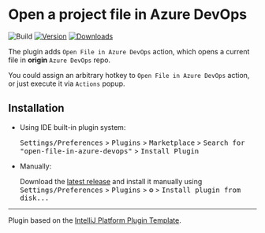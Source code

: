 # Open a project file in Azure DevOps

![Build](https://github.com/Hixon10/open-file-in-azure-devops/workflows/Build/badge.svg)
[![Version](https://img.shields.io/jetbrains/plugin/v/com.github.hixon10.openfileinazuredevops.svg)](https://plugins.jetbrains.com/plugin/20548-open-a-project-file-in-azure-devops)
[![Downloads](https://img.shields.io/jetbrains/plugin/d/com.github.hixon10.openfileinazuredevops.svg)](https://plugins.jetbrains.com/plugin/20548-open-a-project-file-in-azure-devops)

<!-- Plugin description -->
The plugin adds `Open File in Azure DevOps` action, which opens a current file in **origin** `Azure DevOps` repo. 

You could assign an arbitrary hotkey to `Open File in Azure DevOps` action, or just execute it via `Actions` popup.
<!-- Plugin description end -->

## Installation

- Using IDE built-in plugin system:
  
  <kbd>Settings/Preferences</kbd> > <kbd>Plugins</kbd> > <kbd>Marketplace</kbd> > <kbd>Search for "open-file-in-azure-devops"</kbd> >
  <kbd>Install Plugin</kbd>
  
- Manually:

  Download the [latest release](https://github.com/Hixon10/open-file-in-azure-devops/releases/latest) and install it manually using
  <kbd>Settings/Preferences</kbd> > <kbd>Plugins</kbd> > <kbd>⚙️</kbd> > <kbd>Install plugin from disk...</kbd>


---
Plugin based on the [IntelliJ Platform Plugin Template][template].

[template]: https://github.com/JetBrains/intellij-platform-plugin-template
